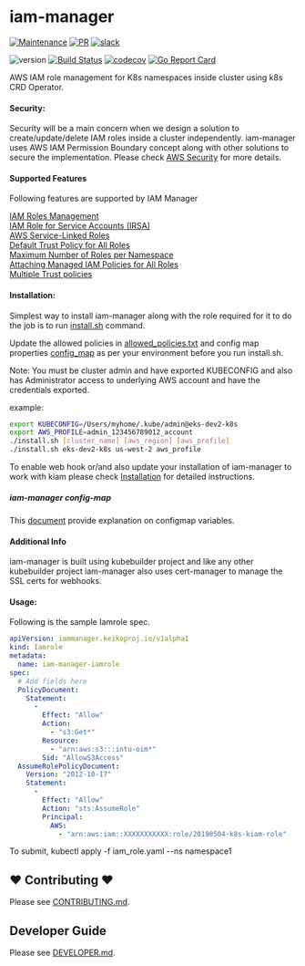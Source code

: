 # iam-manager

[![Maintenance](https://img.shields.io/badge/Maintained%3F-yes-green.svg)][GithubMaintainedUrl]
[![PR](https://img.shields.io/badge/PRs-welcome-brightgreen.svg)][GithubPrsUrl]
[![slack](https://img.shields.io/badge/slack-join%20the%20conversation-ff69b4.svg)][SlackUrl]

![version](https://img.shields.io/badge/version-0.0.1-blue.svg?cacheSeconds=2592000)
[![Build Status][BuildStatusImg]][BuildMasterUrl]
[![codecov][CodecovImg]][CodecovUrl]
[![Go Report Card][GoReportImg]][GoReportUrl]


AWS IAM role management for K8s namespaces inside cluster using k8s CRD Operator. 

#### Security:

Security will be a main concern when we design a solution to create/update/delete IAM roles inside a cluster independently. iam-manager uses AWS IAM Permission Boundary concept along with other solutions to secure the implementation. Please check [AWS Security](docs/AWS_Security.md) for more details.

#### Supported Features

Following features are supported by IAM Manager

[IAM Roles Management](docs/Features.md#iam-roles-management)  
[IAM Role for Service Accounts (IRSA)](docs/Features.md#iam-role-for-service-accounts-irsa)  
[AWS Service-Linked Roles](docs/Features.md#aws-service-linked-roles)  
[Default Trust Policy for All Roles](docs/Features.md#default-trust-policy-for-all-roles)  
[Maximum Number of Roles per Namespace](docs/Features.md#maximum-number-of-roles-per-namespace)  
[Attaching Managed IAM Policies for All Roles](docs/Features.md#attaching-managed-iam-policies-for-all-roles)  
[Multiple Trust policies](docs/Features.md#multiple-trust-policies)

#### Installation:
 
Simplest way to install iam-manager along with the role required for it to do the job is to run [install.sh](hack/install.sh) command.  

Update the allowed policies in [allowed_policies.txt](hack/allowed_policies.txt) and config map properties [config_map](hack/iammanager.keikoproj.io_iamroles-configmap.yaml) as per your environment before you run install.sh.

Note: You must be cluster admin and have exported KUBECONFIG and also has Administrator access to underlying AWS account and have the credentials exported.

example:
```bash
export KUBECONFIG=/Users/myhome/.kube/admin@eks-dev2-k8s  
export AWS_PROFILE=admin_123456789012_account
./install.sh [cluster_name] [aws_region] [aws_profile]
./install.sh eks-dev2-k8s us-west-2 aws_profile

```

To enable web hook or/and also update your installation of iam-manager to work with kiam please check [Installation](docs/Install.md) for detailed instructions.

##### iam-manager config-map
This [document](docs/Configmap_Properties.md) provide explanation on configmap variables.

#### Additional Info  
iam-manager is built using kubebuilder project and like any other kubebuilder project iam-manager also uses cert-manager to manage the SSL certs for webhooks.


#### Usage:  
Following is the sample Iamrole spec. 

```yaml
apiVersion: iammanager.keikoproj.io/v1alpha1
kind: Iamrole
metadata:
  name: iam-manager-iamrole
spec:
  # Add fields here
  PolicyDocument:
    Statement:
      -
        Effect: "Allow"
        Action:
          - "s3:Get*"
        Resource:
          - "arn:aws:s3:::intu-oim*"
        Sid: "AllowS3Access"
  AssumeRolePolicyDocument:
    Version: "2012-10-17"
    Statement:
      -
        Effect: "Allow"
        Action: "sts:AssumeRole"
        Principal:
          AWS:
            - "arn:aws:iam::XXXXXXXXXXX:role/20190504-k8s-kiam-role"
```

To submit, kubectl apply -f iam_role.yaml --ns namespace1

## ❤ Contributing ❤

Please see [CONTRIBUTING.md](.github/CONTRIBUTING.md).

## Developer Guide

Please see [DEVELOPER.md](.github/DEVELOPER.md).

<!-- Markdown link -->
[install]: docs/README.md
[ext_link]: https://upload.wikimedia.org/wikipedia/commons/d/d9/VisualEditor_-_Icon_-_External-link.svg


[GithubMaintainedUrl]: https://github.com/keikoproj/iam-manager/graphs/commit-activity
[GithubPrsUrl]: https://github.com/keikoproj/iam-manager/pulls
[SlackUrl]: https://keikoproj.slack.com/messages/iam-manager

[BuildStatusImg]: https://travis-ci.org/keikoproj/iam-manager.svg?branch=master
[BuildMasterUrl]: https://travis-ci.org/keikoproj/iam-manager

[CodecovImg]: https://codecov.io/gh/keikoproj/iam-manager/branch/master/graph/badge.svg
[CodecovUrl]: https://codecov.io/gh/keikoproj/iam-manager

[GoReportImg]: https://goreportcard.com/badge/github.com/keikoproj/iam-manager
[GoReportUrl]: https://goreportcard.com/report/github.com/keikoproj/iam-manager